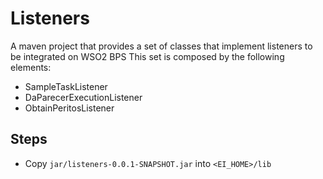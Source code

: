 # Listeners

A maven project that provides a set of classes that implement listeners to be integrated on WSO2 BPS
This set is composed by the following elements:

- SampleTaskListener
- DaParecerExecutionListener
- ObtainPeritosListener


## Steps

- Copy `jar/listeners-0.0.1-SNAPSHOT.jar` into `<EI_HOME>/lib`
